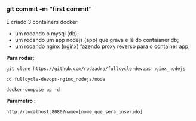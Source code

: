 ###  git commit -m "first commit"

É criado 3 containers docker:

- um rodando o mysql (db);
- um rodando um app nodejs (app) que grava e lê do contaianer db;
- um rodando nginx (nginx) fazendo proxy reverso para o container app;

**Para rodar:**

    git clone https://github.com/rodzadra/fullcycle-devops-nginx_nodejs

    cd fullcycle-devops-nginx_nodejs/node

    docker-compose up -d

**Parametro :**
    
    http://localhost:8080?name=[nome_que_sera_inserido]
